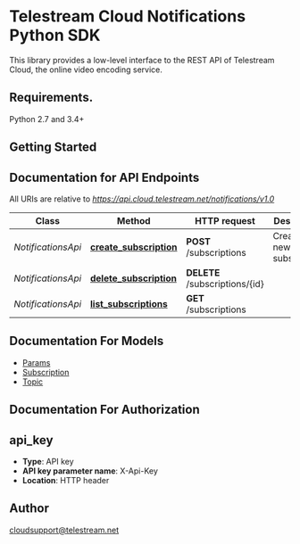 # Telestream Cloud Notifications Python SDK

This library provides a low-level interface to the REST API of Telestream Cloud, the online video encoding service.

## Requirements.

Python 2.7 and 3.4+

## Getting Started

## Documentation for API Endpoints

All URIs are relative to *https://api.cloud.telestream.net/notifications/v1.0*

Class | Method | HTTP request | Description
------------ | ------------- | ------------- | -------------
*NotificationsApi* | [**create_subscription**](docs/NotificationsApi.md#create_subscription) | **POST** /subscriptions | Create a new subscription
*NotificationsApi* | [**delete_subscription**](docs/NotificationsApi.md#delete_subscription) | **DELETE** /subscriptions/{id} | 
*NotificationsApi* | [**list_subscriptions**](docs/NotificationsApi.md#list_subscriptions) | **GET** /subscriptions | 


## Documentation For Models

 - [Params](docs/Params.md)
 - [Subscription](docs/Subscription.md)
 - [Topic](docs/Topic.md)


## Documentation For Authorization


## api_key

- **Type**: API key
- **API key parameter name**: X-Api-Key
- **Location**: HTTP header


## Author

cloudsupport@telestream.net

